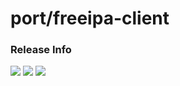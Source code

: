 # port/freeipa-client

### Release Info
[![](https://images.microbadger.com/badges/version/port/freeipa-client.svg)](http://microbadger.com/images/port/freeipa-client "Image info @ microbadger.com")
[![](https://images.microbadger.com/badges/image/port/freeipa-client.svg)](http://microbadger.com/images/port/freeipa-client "Image info @ microbadger.com")
[![](https://images.microbadger.com/badges/commit/port/freeipa-client.svg)](http://microbadger.com/images/port/freeipa-client "Image info @ microbadger.com")

